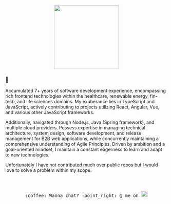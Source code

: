 <p align="center">
  <img src="https://i.giphy.com/media/v1.Y2lkPTc5MGI3NjExeXpjNzNjaGU0NnNuajZ1M2dtM3kxOWtxaDI4czZqcXNmMWRjbm9tYSZlcD12MV9pbnRlcm5hbF9naWZfYnlfaWQmY3Q9Zw/NytMLKyiaIh6VH9SPm/giphy.gif" width="200px">
</p>


### 👋 
Accumulated 7+ years of software development experience, encompassing rich frontend technologies within the healthcare, renewable energy, fin-tech, and life sciences domains. My exuberance lies in TypeScript and JavaScript, actively contributing to projects utilizing React, Angular, Vue, and various other JavaScript frameworks.

Additionally, navigated through Node.js, Java (Spring framework), and multiple cloud providers. Possess expertise in managing technical architecture, system design, software development, and release management for B2B web applications, while concurrently maintaining a comprehensive understanding of Agile Principles. Driven by ambition and a goal-oriented mindset, I maintain a constant eagerness to learn and adapt to new technologies.

Unfortunately I have not contributed much over public repos but I would love to solve a  problem within my scope.

<p align="center">
  <samp>
    <br><br>:coffee: Wanna chat? :point_right: @ me on 
    <a href="https://twitter.com/groverception" target=”_blank”>
      <img src="https://cdn.svgporn.com/logos/twitter.svg" style="padding-top:10px"  width="20px"></a>
  </samp>
</p>

